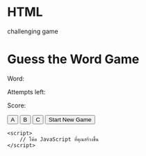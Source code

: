 # HTML
challenging game
<!DOCTYPE html>
<html lang="en">
<head>
    <meta charset="UTF-8">
    <meta name="viewport" content="width=device-width, initial-scale=1.0">
    <title>Guess the Word</title>
</head>
<body>
    <h1>Guess the Word Game</h1>
    <p>Word: <span id="word"></span></p>
    <p>Attempts left: <span id="attempts"></span></p>
    <p>Score: <span id="score"></span></p>
    <button onclick="guessLetter('a')">A</button>
    <button onclick="guessLetter('b')">B</button>
    <button onclick="guessLetter('c')">C</button>
    <!-- ต่อไปนี้คุณสามารถเพิ่มปุ่มตัวอักษรที่เหลือตามต้องการ -->
    <button onclick="startGame()">Start New Game</button>

    <script>
        // โค้ด JavaScript ที่คุณสร้างขึ้น
    </script>
</body>
</html>
